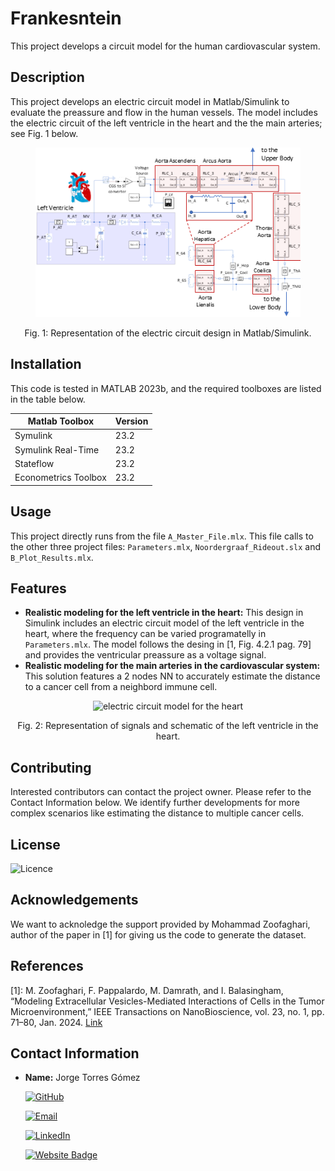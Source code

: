 # Frankesntein
This project develops a circuit model for the human cardiovascular system.

## Description
This project develops an electric circuit model in Matlab/Simulink to evaluate the preassure and flow in the human vessels. The model includes the electric circuit of the left ventricle in the heart and the the main arteries; see Fig. 1 below.

<figure>
    <p align="center">
        <img src="https://github.com/tkn-tub/frankenstein/blob/main/figures/simulink.png?raw=true" alt="electric circuit model of the human cardiovascular system" width="500">
    </p>
</figure>
<p align="center">
Fig. 1: Representation of the electric circuit design in Matlab/Simulink.
</p>

## Installation
This code is tested in MATLAB 2023b, and the required toolboxes are listed in the table below.

| Matlab Toolbox  | Version |
| ------------- | ------------- |
| Symulink  | 23.2  |
| Symulink Real-Time  | 23.2  |
|Stateflow|23.2|
|Econometrics Toolbox|23.2|

## Usage

This project directly runs from the file `A_Master_File.mlx`. This file calls to the other three project files: `Parameters.mlx`, `Noordergraaf_Rideout.slx` and `B_Plot_Results.mlx`.

## Features
- **Realistic modeling for the left ventricle in the heart:** This design in Simulink includes an electric circuit model of the left ventricle in the heart, where the frequency can be varied programatelly in `Parameters.mlx`. The model follows the desing in [1, Fig. 4.2.1 pag. 79] and provides the ventricular preassure as a voltage signal.
- **Realistic modeling for the main arteries in the cardiovascular system:** This solution features a 2 nodes NN to accurately estimate the distance to a cancer cell from a neighbord immune cell.

<figure>
    <p align="center">
        <img src="https://github.com/tkn-tub/frankesntein/blob/main/figures/heart.png?raw=true" alt="electric circuit model for the heart" width="500">
    </p>
</figure>
<p align="center">
Fig. 2: Representation of signals and schematic of the left ventricle in the heart.
</p>

## Contributing
Interested contributors can contact the project owner. Please refer to the Contact Information below. We identify further developments for more complex scenarios like estimating the distance to multiple cancer cells.

## License
![Licence](https://img.shields.io/github/license/larymak/Python-project-Scripts)

## Acknowledgements
We want to acknoledge the support provided by Mohammad Zoofaghari, author of the paper in [1] for giving us the code to generate the dataset.

## References
<a name="fn1">[1]</a>: M. Zoofaghari, F. Pappalardo, M. Damrath, and I. Balasingham, “Modeling Extracellular Vesicles-Mediated Interactions of Cells in the Tumor Microenvironment,” IEEE Transactions on NanoBioscience,
vol. 23, no. 1, pp. 71–80, Jan. 2024. [Link](https://ieeexplore.ieee.org/document/10149035)

## Contact Information

- **Name:** Jorge Torres Gómez

    [![GitHub](https://img.shields.io/badge/GitHub-181717?logo=github)](https://github.com/jorge-torresgomez)

    [![Email](https://img.shields.io/badge/Email-jorge.torresgomez@ieee.org-D14836?logo=gmail&logoColor=white)](mailto:jorge.torresgomez@ieee.org)

    [![LinkedIn](https://img.shields.io/badge/LinkedIn-torresgomez-blue?logo=linkedin&style=flat-square)](https://www.linkedin.com/in/torresgomez/)

    [![Website Badge](https://img.shields.io/badge/Website-Homepage-blue?logo=web)](https://www.tkn.tu-berlin.de/team/torres-gomez/)
